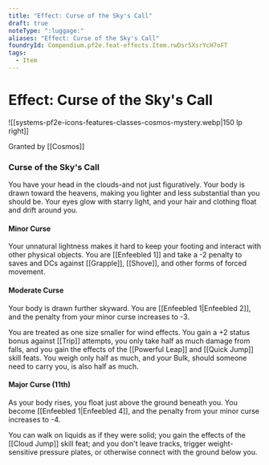 ```yaml
---
title: "Effect: Curse of the Sky's Call"
draft: true
noteType: ":luggage:"
aliases: "Effect: Curse of the Sky's Call"
foundryId: Compendium.pf2e.feat-effects.Item.rwDsr5XsrYcH7oFT
tags:
  - Item
---
```


# Effect: Curse of the Sky's Call
![[systems-pf2e-icons-features-classes-cosmos-mystery.webp|150 lp right]]

Granted by [[Cosmos]]

### Curse of the Sky's Call

You have your head in the clouds-and not just figuratively. Your body is drawn toward the heavens, making you lighter and less substantial than you should be. Your eyes glow with starry light, and your hair and clothing float and drift around you.

#### Minor Curse

Your unnatural lightness makes it hard to keep your footing and interact with other physical objects. You are [[Enfeebled 1]] and take a -2 penalty to saves and DCs against [[Grapple]], [[Shove]], and other forms of forced movement.

#### Moderate Curse

Your body is drawn further skyward. You are [[Enfeebled 1|Enfeebled 2]], and the penalty from your minor curse increases to -3.

You are treated as one size smaller for wind effects. You gain a +2 status bonus against [[Trip]] attempts, you only take half as much damage from falls, and you gain the effects of the [[Powerful Leap]] and [[Quick Jump]] skill feats. You weigh only half as much, and your Bulk, should someone need to carry you, is also half as much.

#### Major Curse (11th)

As your body rises, you float just above the ground beneath you. You become [[Enfeebled 1|Enfeebled 4]], and the penalty from your minor curse increases to -4.

You can walk on liquids as if they were solid; you gain the effects of the [[Cloud Jump]] skill feat; and you don't leave tracks, trigger weight-sensitive pressure plates, or otherwise connect with the ground below you.

